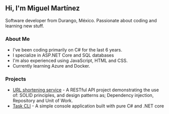 ## Hi, I'm Miguel Martínez 

Software developer from Durango, México. Passionate about coding and learning new stuff.

### About Me

- I've been coding primarily on C# for the last 6 years.
- I specialize in ASP.NET Core and SQL databases
- I'm also experienced using JavaScript, HTML and CSS.
- Currently learning Azure and Docker.

### Projects

* [URL shortening service](https://github.com/migmaram/URLShorteningService.git) - A RESTful API project demonstrating the use of: SOLID principles, and design patterns as; Dependency injection, Repository and Unit of Work.
* [Task CLI](https://github.com/migmaram/cli-task-tracker) - A simple console application built with pure C# and .NET core
